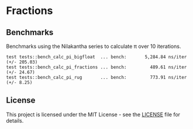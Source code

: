 # Fractions

## Benchmarks

Benchmarks using the Nilakantha series to calculate π over 10 iterations.

```text
test tests::bench_calc_pi_bigfloat  ... bench:       5,284.84 ns/iter (+/- 205.03)
test tests::bench_calc_pi_fractions ... bench:         489.61 ns/iter (+/- 24.67)
test tests::bench_calc_pi_rug       ... bench:         773.91 ns/iter (+/- 8.25)
```

## License

This project is licensed under the MIT License - see the [LICENSE](LICENSE) file for details.
